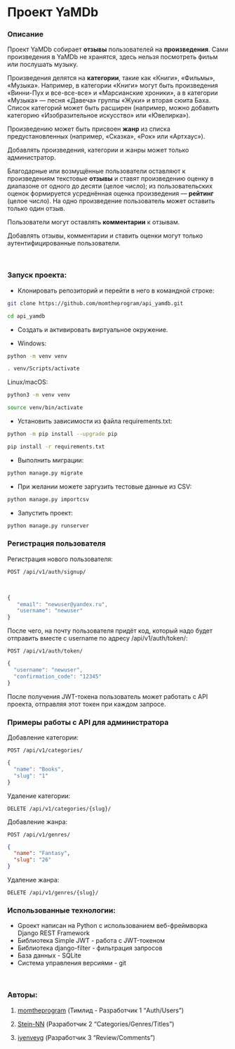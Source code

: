 Проект YaMDb
============

### Описание

Проект YaMDb собирает **отзывы** пользователей на **произведения**. Сами
произведения в YaMDb не хранятся, здесь нельзя посмотреть фильм или послушать
музыку.

Произведения делятся на **категории**, такие как «Книги», «Фильмы», «Музыка».
Например, в категории «Книги» могут быть произведения «Винни-Пух и все-все-все»
и «Марсианские хроники», а в категории «Музыка» — песня «Давеча» группы «Жуки» и
вторая сюита Баха. Список категорий может быть расширен (например, можно
добавить категорию «Изобразительное искусство» или «Ювелирка»).

Произведению может быть присвоен **жанр** из списка предустановленных (например,
«Сказка», «Рок» или «Артхаус»).

Добавлять произведения, категории и жанры может только администратор.

Благодарные или возмущённые пользователи оставляют к произведениям текстовые
**отзывы** и ставят произведению оценку в диапазоне от одного до десяти (целое
число); из пользовательских оценок формируется усреднённая оценка произведения —
**рейтинг** (целое число). На одно произведение пользователь может оставить
только один отзыв.

Пользователи могут оставлять **комментарии** к отзывам.

Добавлять отзывы, комментарии и ставить оценки могут только аутентифицированные
пользователи.

 

### Запуск проекта:

-   Клонировать репозиторий и перейти в него в командной строке:
```bash
git clone https://github.com/momtheprogram/api_yamdb.git

cd api_yamdb
```
-   Cоздать и активировать виртуальное окружение.

-   Windows:
```bash
python -m venv venv

. venv/Scripts/activate
```

Linux/macOS:
```bash
python3 -m venv venv

source venv/bin/activate
```

-   Установить зависимости из файла requirements.txt:

```bash
python -m pip install --upgrade pip

pip install -r requirements.txt
```

-   Выполнить миграции:

```bash
python manage.py migrate
```

- При желании можете заргузить тестовые данные из CSV:

```bash
python manage.py importcsv
```

-   Запустить проект:

```bash
python manage.py runserver
```

### Регистрация пользователя

Регистрация нового пользователя:

```
POST /api/v1/auth/signup/
```

 

```js
{
   "email": "newuser@yandex.ru",
   "username": "newuser"
}
```
После чего, на почту пользователя придёт код, который надо будет отправить вместе с username по адресу /api/v1/auth/token/:

```
POST /api/v1/auth/token/
```

```js
{
  "username": "newuser",
  "confirmation_code": "12345"
}
```

После получения JWT-токена пользователь может работать с API проекта, отправляя этот токен при каждом запросе.

### Примеры работы с API для администратора

Добавление категории:

```
POST /api/v1/categories/
```

``` js
{
  "name": "Books",
  "slug": "1"
}
```

Удаление категории:

```
DELETE /api/v1/categories/{slug}/
```

Добавление жанра:

```
POST /api/v1/genres/
```

``` json
{
  "name": "Fantasy",
  "slug": "26"
}
```

Удаление жанра:

```
DELETE /api/v1/genres/{slug}/
```


### Использованные технологии:

-   Gроект написан на Python с использованием веб-фреймворка Django REST Framework
-   Библиотека Simple JWT - работа с JWT-токеном
-   Библиотека django-filter - фильтрация запросов
-   База данных - SQLite
-   Cистема управления версиями - git


 

### Авторы:

1.  [momtheprogram](https://github.com/momtheprogram) (Тимлид - Разработчик 1
    “Auth/Users”)

2.  [Stein-NN](https://github.com/Stein-NN) (Разработчик 2
    “Categories/Genres/Titles”)

3.  [iyenveyg](https://github.com/iyenveyg) (Разработчик 3 “Review/Comments”)
